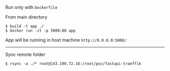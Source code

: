 Run only with `Dockerfile`

From main directory

```shell
$ build -t app ./ 
$ docker run -it -p 5000:80 app
```

App will be running in host machine `http://0.0.0.0:5000/`

--- 

Sync remote folder


```
$ rsync -a ./* root@143.198.72.16:/root/poc/fastapi-traeffik
```
